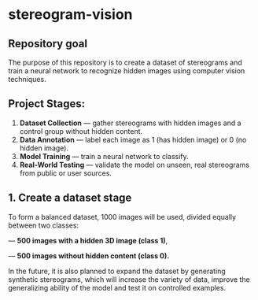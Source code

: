 # stereogram-vision

## Repository goal

The purpose of this repository is to create a dataset of stereograms and train a neural network to recognize hidden images using computer vision techniques.

## Project Stages: 

1. **Dataset Collection** — gather stereograms with hidden images and a control group without hidden content.
2. **Data Annotation** — label each image as 1 (has hidden image) or 0 (no hidden image).
3. **Model Training** — train a neural network  to classify.
4. **Real-World Testing** — validate the model on unseen, real stereograms from public or user sources.

## **1. Create a dataset stage**

To form a balanced dataset, 1000 images will be used, divided equally between two classes:

— **500 images with a hidden 3D image (class 1)**,

— **500 images without hidden content (class 0).**

In the future, it is also planned to expand the dataset by generating synthetic stereograms, which will increase the variety of data, improve the generalizing ability of the model and test it on controlled examples.
